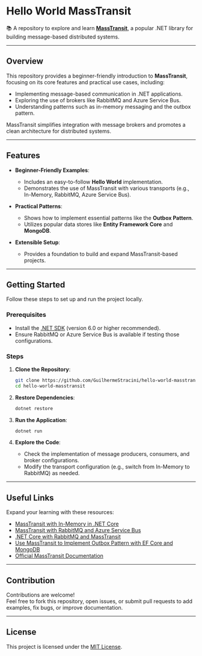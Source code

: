 # Hello World MassTransit

📚 A repository to explore and learn **[MassTransit](https://masstransit-project.com/)**, a popular .NET library for building message-based distributed systems.

---

## Overview

This repository provides a beginner-friendly introduction to **MassTransit**, focusing on its core features and practical use cases, including:

- Implementing message-based communication in .NET applications.
- Exploring the use of brokers like RabbitMQ and Azure Service Bus.
- Understanding patterns such as in-memory messaging and the outbox pattern.

MassTransit simplifies integration with message brokers and promotes a clean architecture for distributed systems.

---

## Features

- **Beginner-Friendly Examples**:
  - Includes an easy-to-follow **Hello World** implementation.
  - Demonstrates the use of MassTransit with various transports (e.g., In-Memory, RabbitMQ, Azure Service Bus).

- **Practical Patterns**:
  - Shows how to implement essential patterns like the **Outbox Pattern**.
  - Utilizes popular data stores like **Entity Framework Core** and **MongoDB**.

- **Extensible Setup**:
  - Provides a foundation to build and expand MassTransit-based projects.

---

## Getting Started

Follow these steps to set up and run the project locally.

### Prerequisites

- Install the [.NET SDK](https://dotnet.microsoft.com/download) (version 6.0 or higher recommended).
- Ensure RabbitMQ or Azure Service Bus is available if testing those configurations.

### Steps

1. **Clone the Repository**:
   ```bash
   git clone https://github.com/GuilhermeStracini/hello-world-masstransit.git
   cd hello-world-masstransit
   ```

2. **Restore Dependencies**:
   ```bash
   dotnet restore
   ```

3. **Run the Application**:
   ```bash
   dotnet run
   ```

4. **Explore the Code**:
   - Check the implementation of message producers, consumers, and broker configurations.
   - Modify the transport configuration (e.g., switch from In-Memory to RabbitMQ) as needed.

---

## Useful Links

Expand your learning with these resources:

- [MassTransit with In-Memory in .NET Core](https://blog.devops.dev/masstransit-with-in-memory-in-net-core-52988ae1e987)
- [MassTransit with RabbitMQ and Azure Service Bus](https://blog.devops.dev/masstransit-with-rabbitmq-and-azure-service-bus-in-net-1b38a28e84f1)
- [.NET Core with RabbitMQ and MassTransit](https://medium.com/@david.bytyqi/net-core-8-with-rabbitmq-and-masstransit-77899c27fd79)
- [Use MassTransit to Implement Outbox Pattern with EF Core and MongoDB](https://medium.com/codex/use-masstransit-to-implement-outbox-pattern-with-ef-core-and-mongodb-f0ce3b4cf0b1)
- [Official MassTransit Documentation](https://masstransit-project.com/documentation/)

---

## Contribution

Contributions are welcome!  
Feel free to fork this repository, open issues, or submit pull requests to add examples, fix bugs, or improve documentation.

---

## License

This project is licensed under the [MIT License](LICENSE).
